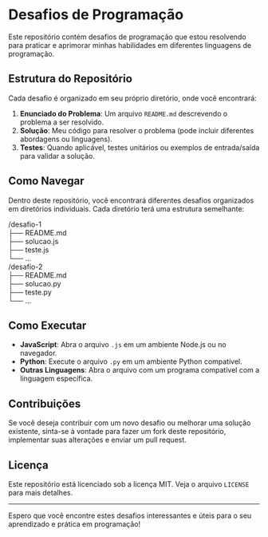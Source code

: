 # Desafios de Programação

Este repositório contém desafios de programação que estou resolvendo para praticar e aprimorar minhas habilidades em diferentes linguagens de programação.

## Estrutura do Repositório

Cada desafio é organizado em seu próprio diretório, onde você encontrará:

1. **Enunciado do Problema**: Um arquivo `README.md` descrevendo o problema a ser resolvido.
2. **Solução**: Meu código para resolver o problema (pode incluir diferentes abordagens ou linguagens).
3. **Testes**: Quando aplicável, testes unitários ou exemplos de entrada/saída para validar a solução.

## Como Navegar

Dentro deste repositório, você encontrará diferentes desafios organizados em diretórios individuais. Cada diretório terá uma estrutura semelhante:

/desafio-1\
├── README.md\
├── solucao.js\
├── teste.js\
└── ...\
/desafio-2\
├── README.md\
├── solucao.py\
├── teste.py\
└── ...


## Como Executar

- **JavaScript**: Abra o arquivo `.js` em um ambiente Node.js ou no navegador.
- **Python**: Execute o arquivo `.py` em um ambiente Python compatível.
- **Outras Linguagens**: Abra o arquivo com um programa compatível com a linguagem específica.

## Contribuições

Se você deseja contribuir com um novo desafio ou melhorar uma solução existente, sinta-se à vontade para fazer um fork deste repositório, implementar suas alterações e enviar um pull request.

## Licença

Este repositório está licenciado sob a licença MIT. Veja o arquivo `LICENSE` para mais detalhes.

---

Espero que você encontre estes desafios interessantes e úteis para o seu aprendizado e prática em programação!
